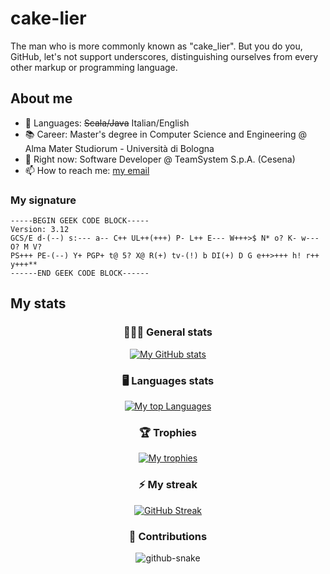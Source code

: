 # cake-lier
The man who is more commonly known as "cake_lier". But you do you, GitHub, let's not support underscores, distinguishing ourselves from every other markup or programming language.

## About me

- 📝 Languages: ~~Scala/Java~~ Italian/English
- 📚 Career: Master's degree in Computer Science and Engineering @ Alma Mater Studiorum - Università di Bologna
- 🌱 Right now: Software Developer @ TeamSystem S.p.A. (Cesena)
- 📫 How to reach me: [my email](mailto:matteo.castellucci@outlook.com)

### My signature

```
-----BEGIN GEEK CODE BLOCK-----
Version: 3.12
GCS/E d-(--) s:--- a-- C++ UL++(+++) P- L++ E--- W+++>$ N* o? K- w--- O? M V?
PS+++ PE-(--) Y+ PGP+ t@ 5? X@ R(+) tv-(!) b DI(+) D G e++>+++ h! r++ y+++**
------END GEEK CODE BLOCK------
```

## My stats

<div align="center">

  ### 👨🏻‍💻 General stats

  [![My GitHub stats](https://github-readme-stats.vercel.app/api?username=cake-lier&show_icons=true&theme=monokai&count_private=true)](https://github.com/anuraghazra/github-readme-stats)
  
  ### 🖥️ Languages stats
  
  [![My top Languages](https://github-readme-stats.vercel.app/api/top-langs/?username=cake-lier&show_icons=true&theme=monokai&count_private=true&langs_count=6)](https://github.com/anuraghazra/github-readme-stats)
  
  ### 🏆 Trophies
  
  [![My trophies](https://github-profile-trophy.vercel.app/?username=cake-lier&theme=monokai&column=-1)](https://github.com/ryo-ma/github-profile-trophy)
  
  ### ⚡ My streak
  
  [![GitHub Streak](http://github-readme-streak-stats.herokuapp.com?user=cake-lier&date_format=j%20M%5B%20Y%5D&theme=monokai)](https://git.io/streak-stats)
  
  ### 🔧 Contributions
  
  <picture>
    <source media="(prefers-color-scheme: dark)" srcset="https://cake-lier.github.io/cake-lier/github-contribution-grid-snake-dark.svg" />
    <source media="(prefers-color-scheme: light)" srcset="https://cake-lier.github.io/cake-lier/github-contribution-grid-snake.svg" />
    <img alt="github-snake" src="https://cake-lier.github.io/cake-lier/github-contribution-grid-snake.svg" />
  </picture>

</div>
